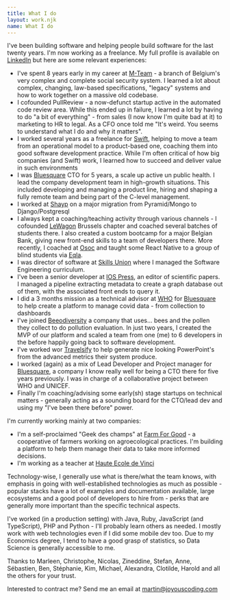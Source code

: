```yaml
---
title: What I do
layout: work.njk
name: What I do
---
```


I've been building software and helping people build software for the last twenty years. I'm now working as a freelance. My full profile is available on [LinkedIn](https://www.linkedin.com/in/martinvanaken/) but here are some relevant experiences:

- I've spent 8 years early in my career at [M-Team](https://www.mloz.be) - a branch of Belgium's very complex and complete social security system. I learned a lot about complex, changing, law-based specifications, "legacy" systems and how to work together on a massive old codebase.
- I cofounded PullReview - a now-defunct startup active in the automated code review area. While this ended up in failure, I learned a lot by having to do "a bit of everything" - from sales (I now know I'm quite bad at it) to marketing to HR to legal. As a CFO once told me "It's weird. You seems to understand what I do and why it matters".
- I worked several years as a freelance for [Swift](http://swift.com), helping to move a team from an operational model to a product-based one, coaching them into good software development practice. While I'm often critical of how big companies (and Swift) work, I learned how to succeed and deliver value in such environments
- I was [Bluesquare](bluesquarehub.com) CTO for 5 years, a scale up active un public health. I lead the company development team in high-growth situations. This included developing and managing a product line, hiring and shaping a fully remote team and being part of the C-level management.
- I worked at [Shayp](shayp.com) on a major migration from Pyramid/Mongo to Django/Postgresql
- I always kept a coaching/teaching activity through various channels - I cofounded [LeWagon](http://lewagon.com) Brussels chapter and coached several batches of students there. I also created a custom bootcamp for a major Belgian Bank, giving new front-end skills to a team of developers there. More recently, I coached at [Osoc](https://osoc.be/) and taught some React Native to a group of blind students via [Eqla](https://eqla.be).
- I was director of software at [Skills Union](https://www.skillsunion.com) where I managed the Software Engineering curriculum.
- I've been a senior developer at [IOS Press](https://www.iospress.com), an editor of scientific papers. I managed a pipeline extracting metadata to create a graph database out of them, with the associated front ends to query it.
- I did a 3 months mission as a technical advisor at [WHO](https://www.who.int) for [Bluesquare](bluesquarehub.com) to help create a platform to manage covid data - from collection to dashboards
- I've joined [Beeodiversity](https://beeodiversity.com) a company that uses... bees and the pollen they collect to do pollution evaluation. In just two years, I created the MVP of our platform and scaled a team from one (me) to 6 developers in the before happily going back to software development.
- I've worked wor [Travelsify](https://www.travelsify.com) to help generate nice looking PowerPoint's from the advanced metrics their system produce.
- I worked (again) as a mix of Lead Developer and Project manager for [Bluesquare](https://www.bluesquarehub.com), a company I know really well for being a CTO there for five years previously. I was in charge of a collaborative project between WHO and UNICEF.
- Finally I'm coaching/advising some early(sh) stage startups on technical matters - generally acting as a sounding board for the CTO/lead dev and using my "I've been there before" power.

I'm currently working mainly at two companies:

- I'm a self-proclaimed "Geek des champs" at [Farm For Good](https://www.farmforgood.org) - a cooperative of farmers working on agroecological practices. I'm building a platform to help them manage their data to take more informed decisions.
- I'm working as a teacher at [Haute Ecole de Vinci](https://www.vinci.be/en)

Technology-wise, I generally use what is there/what the team knows, with emphasis in going with well-established technologies as much as possible - popular stacks have a lot of examples and documentation available, large ecosystems and a good pool of developers to hire from - perks that are generally more important than the specific technical aspects.

I've worked (in a production setting) with Java, Ruby, JavaScript (and TypeScript), PHP and Python - I'll probably learn others as needed. I mostly work with web technologies even if I did some mobile dev too. Due to my Economics degree, I tend to have a good grasp of statistics, so Data Science is generally accessible to me.

Thanks to Marleen, Christophe, Nicolas, Zineddine, Stefan, Anne, Sébastien, Ben, Stéphanie, Kim, Michael, Alexandra, Clotilde, Harold and all the others for your trust. 

Interested to contract me? Send me an email at [martin@joyouscoding.com](mailto:martin@joyouscoding.com)
